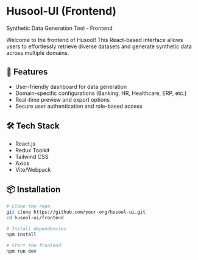 
# Husool-UI (Frontend)
Synthetic Data Generation Tool - Frontend

Welcome to the frontend of Husool! This React-based interface allows users to effortlessly retrieve diverse datasets and generate synthetic data across multiple domains.

## 🚀 Features

- User-friendly dashboard for data generation
- Domain-specific configurations (Banking, HR, Healthcare, ERP, etc.)
- Real-time preview and export options
- Secure user authentication and role-based access

## 🛠️ Tech Stack

- React.js
- Redux Toolkit
- Tailwind CSS
- Axios
- Vite/Webpack

## 📦 Installation

```bash
# Clone the repo
git clone https://github.com/your-org/husool-ui.git
cd husool-ui/frontend

# Install dependencies
npm install

# Start the frontend
npm run dev
```


